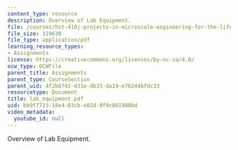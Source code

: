 ```yaml
---
content_type: resource
description: Overview of Lab Equipment.
file: /courses/hst-410j-projects-in-microscale-engineering-for-the-life-sciences-spring-2007/bb9f772318e403cbe02d0f9c861980bd_lab_equipment.pdf
file_size: 319630
file_type: application/pdf
learning_resource_types:
- Assignments
license: https://creativecommons.org/licenses/by-nc-sa/4.0/
ocw_type: OCWFile
parent_title: Assignments
parent_type: CourseSection
parent_uid: 4f2b0741-d31e-db33-da19-e7b244bfdc33
resourcetype: Document
title: lab_equipment.pdf
uid: bb9f7723-18e4-03cb-e02d-0f9c861980bd
video_metadata:
  youtube_id: null
---
```

Overview of Lab Equipment.